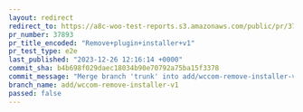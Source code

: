 ```yaml
---
layout: redirect
redirect_to: https://a8c-woo-test-reports.s3.amazonaws.com/public/pr/37893/e2e/index.html
pr_number: 37893
pr_title_encoded: "Remove+plugin+installer+v1"
pr_test_type: e2e
last_published: "2023-12-26 12:16:14 +0000"
commit_sha: b4b698f029daec18034b90e70792a75ba15f3378
commit_message: "Merge branch 'trunk' into add/wccom-remove-installer-v1"
branch_name: add/wccom-remove-installer-v1
passed: false
---
```

